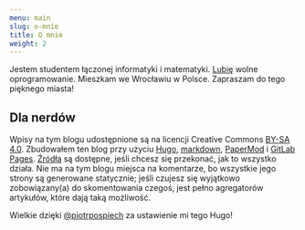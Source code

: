 ```yaml
---
menu: main
slug: o-mnie
title: O mnie
weight: 2
---
```


Jestem studentem łączonej informatyki i matematyki.
[Lubię](https://github.com/Arusekk#js-contribution-activity) wolne oprogramowanie.
Mieszkam we Wrocławiu w Polsce.
Zapraszam do tego pięknego miasta!

## Dla nerdów

Wpisy na tym blogu udostępnione są na licencji Creative Commons [BY-SA 4.0](https://creativecommons.org/licenses/by-sa/4.0/).
Zbudowałem ten blog przy użyciu [Hugo](https://gohugo.io),
[markdown](https://en.wikipedia.org/wiki/Markdown),
[PaperMod](https://git.io/hugopapermod)
i [GitLab Pages](https://docs.gitlab.com/ee/user/project/pages/).
[Źródła](https://github.com/Arusekk/arusekk.github.io) są dostępne, jeśli chcesz się przekonać, jak to wszystko działa.
Nie ma na tym blogu miejsca na komentarze, bo wszystkie jego strony są generowane statycznie;
jeśli czujesz się wyjątkowo zobowiązany(a) do skomentowania czegoś, jest pełno agregatorów artykułów, które dają taką możliwość.

Wielkie dzięki [\@piotrpospiech](https://github.com/piotrpospiech) za ustawienie mi tego Hugo!
